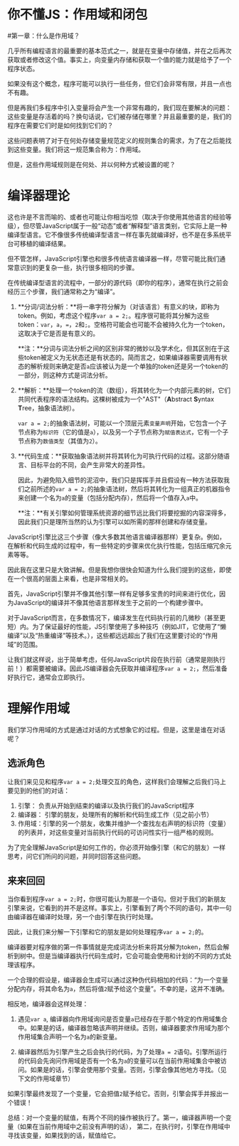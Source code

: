 # 你不懂JS：作用域和闭包

#第一章：什么是作用域？

几乎所有编程语言的最重要的基本范式之一，就是在变量中存储值，并在之后再次获取或者修改这个值。事实上，向变量内存储和获取一个值的能力就是给予了一个程序状态。

如果没有这个概念，程序可能可以执行一些任务，但它们会非常有限，并且一点也不有趣。

但是再我们多程序中引入变量将会产生一个非常有趣的，我们现在要解决的问题：这些变量是存活着的吗？换句话说，它们被存储在哪里？并且最重要的是，我们的程序在需要它们时是如何找到它们的？

这些问题表明了对于在何处存储变量规范定义的规则集合的需求，为了在之后能找到这些变量。我们将这一规范集合称为：作用域。

但是，这些作用域规则是在何处、并以何种方式被设置的呢？

# 编译器理论

这也许是不言而喻的、或者也可能让你相当吃惊（取决于你使用其他语言的经验等级），但尽管JavaScript属于一般“动态”或者“解释型”语言类别，它实际上是一种编译型语言。它不像很多传统编译型语言一样在事先就编译好，也不是在多系统平台可移植的编译结果。

但不管怎样，JavaScript引擎也和很多传统语言编译器一样，尽管可能比我们通常意识到的更复杂一些，执行很多相同的步骤。

在传统编译型语言的流程中，一部分的源代码（即你的程序），通常在执行之前会经历三个步骤，我们通常称之为“编译”。

1. **分词/词法分析：**将一串字符分解为（对该语言）有意义的块，即称为token。例如，考虑这个程序`var a = 2;`。程序很可能将其分解为这些token：`var`，`a`，`=`，`2`和`;`。空格符可能会也可能不会被持久化为一个token，这取决于它是否是有意义的。

	**注：**分词与词法分析之间的区别非常的微妙以及学术化，但其区别在于这些token被定义为无状态还是有状态的。简而言之，如果编译器需要调用有状态的解析规则来确定是否`a`应该被认为是一个单独的token还是另一个token的一部分，则这种方式是词法分析。

2. **解析：**处理一个token的流（数组），将其转化为一个内部元素的树，它们共同代表程序的语法结构。这棵树被成为一个"AST"（**A**bstract **S**yntax **T**ree，抽象语法树）。

	`var a = 2;`的抽象语法树，可能以一个顶层元素`变量声明`开始，它包含一个子节点称为`标识符`（它的值是`a`），以及另一个子节点称为`赋值表达式`，它有一个子节点称为`数值类型`（其值为`2`）。
	
3. **代码生成：**获取抽象语法树并将其转化为可执行代码的过程。这部分随语言、目标平台的不同，会产生非常大的差异性。

	因此，为避免陷入细节的泥沼中，我们只是挥挥手并且假设有一种方法获取我们之前所述的`var a = 2;`的抽象语法树，然后将其转化为一组真正的机器指令来创建一个名为`a`的变量（包括分配内存），然后将一个值存入`a`中。
	
	**注：**有关引擎如何管理系统资源的细节远比我们将要挖掘的内容深得多，因此我们只是理所当然的认为引擎可以如所需的那样创建和存储变量。
	
JavaScript引擎比这三个步骤（像大多数其他语言编译器那样）更复杂。例如，在解析和代码生成的过程中，有一些特定的步骤来优化执行性能，包括压缩冗余元素等等。

因此我在这里只是大致讲解。但是我想你很快会知道为什么我们提到的这些，即使在一个很高的层面上来看，也是非常相关的。

首先，JavaScript引擎并不像其他引擎一样有足够多宝贵的时间来进行优化，因为JavaScript的编译并不像其他语言那样发生于之前的一个构建步骤中。

对于JavaScript而言，在多数情况下，编译发生在代码执行前的几微秒（甚至更短）内。为了保证最好的性能，JS引擎使用了多种技巧（例如JIT，它使用了“懒编译”以及“热重编译”等技术。），这些都远远超出了我们在这里要讨论的“作用域”的范围。

让我们就这样说，出于简单考虑，任何JavaScript片段在执行前（通常是刚执行前！）都需要被编译。因此JS编译器会先获取并编译程序`var a = 2;`，然后准备好执行它，通常会立即执行。

# 理解作用域

我们学习作用域的方式是通过对话的方式想象它的过程。但是，这里是谁在对话呢？

## 选派角色

让我们来见见和程序`var a = 2;`处理交互的角色，这样我们会理解之后我们马上要见到的他们的对话：

1. 引擎： 负责从开始到结束的编译以及执行我们的JavaScript程序
2. 编译器： 引擎的朋友，处理所有的解析和代码生成工作（见之前小节）
3. 作用域：引擎的另一个朋友，收集并维护一个查找左右声明的标识符（变量）的列表并，对这些变量对当前执行代码的可访问性实行一组严格的规则。

为了完全理解JavaScript是如何工作的，你必须开始像引擎（和它的朋友）一样思考，问它们所问的问题，并同时回答这些问题。

## 来来回回

当你看到程序`var a = 2;`时，你很可能认为那是一个语句。但对于我们的新朋友引擎来说，它看到的并不是这样。事实上，引擎看到了两个不同的语句，其中一句由编译器在编译时处理，另一个由引擎在执行时处理。

因此，让我们来分解一下引擎和它的朋友是如何处理程序`var a = 2;`的。

编译器要对程序做的第一件事情就是完成词法分析来将其分解为token，然后会解析到树中。但是当编译器执行代码生成时，它会可能会使用和计划的不同的方式处理该程序。

一个合理的假设是，编译器会生成可以通过这种伪代码相加的代码：“为一个变量分配内存，将其命名为`a`，然后将值`2`赋予给这个变量”。不幸的是，这并不准确。

相反地，编译器会这样处理：

1. 遇见`var a`, 编译器向作用域询问是否变量`a`已经存在于那个特定的作用域集合中。如果是的话，编译器忽略该声明并继续。否则，编译器要求作用域为那个作用域集合声明一个名为`a`的新变量。

2. 编译器然后为引擎产生之后会执行的代码，为了处理`a = 2`语句。引擎所运行的代码会先询问作用域是否有一个名为`a`的变量可以在当前作用域集合中被访问。如果是的话，引擎会使用那个变量。否则，引擎会像其他地方寻找。（见下文的作用域章节）

如果引擎最终发现了一个变量，它会把值`2`赋予给它。否则，引擎会挥手并报出一个错误！

总结：对一个变量的赋值，有两个不同的操作被执行了。第一，编译器声明一个变量（如果在当前作用域中之前没有声明的话）， 第二，在执行时，引擎在作用域中寻找该变量，如果找到的话，赋值给它。

